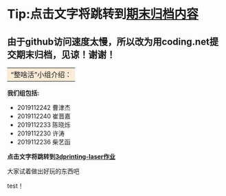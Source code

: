 # Tip:**点击文字将跳转到[期末归档内容](https://e.coding.net/codes2things/file/file.git, '期末归档内容')**
## 由于github访问速度太慢，所以改为用coding.net提交期末归档，见谅！谢谢！

<table><tr><td bgcolor=#FAEBD7>“整啥活”小组介绍：</td></tr></table>

**我们组包括:**

- 2019112242 曹津杰 
- 2019112240 崔晋嘉 
- 2019112233 陈晓烁 
- 2019112230 许涛    
- 2019112236 柴艺函 

**点击文字将跳转到[3dprinting-laser作业](https://zaowu.fun/p/607c5e82234c46320e6d3542 '3dprinting-laser作业')**

大家试着做出好玩的东西吧

test！  
